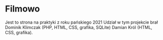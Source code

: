 # Filmowo
Jest to strona na praktyki z roku pańskiego 2021
Udział w tym projekcie brał 
Dominik Klimczak (PHP, HTML, CSS, grafika, SQLite)
Damian Król (HTML, CSS, grafika).
